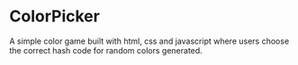 # ColorPicker
A simple color game built with html, css and javascript where users choose the correct hash code for random colors generated. 
